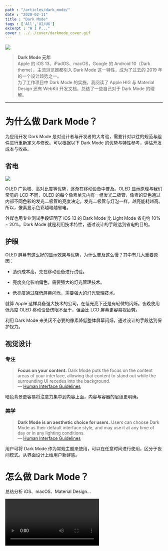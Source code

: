 ```yaml
---
path : "/articles/dark_mode/"
date : "2020-02-11"
title : "Dark Mode"
tags : ['All','UI/UX']
excerpt : "W I P..."
cover : ../../cover/darkmode_cover.gif
---
```


![](../../articles/dark_mode/darkmode_1.png) 

> **Dark Mode 元年**<br/>
Apple 的 iOS 13、iPadOS、macOS，Google 的 Android 10（Dark theme），主流浏览器都引入 Dark Mode 这一特性，成为了过去的 2019 年的一个设计趋势之一。<br/>
为了工作项目中 Dark Mode 的实施，我阅读了 Apple HIG 与 Material Design 还有 WebKit 开发文档，总结了一些自己对于 Dark Mode 的理解。

---

# 为什么做 Dark Mode？

为应用开发 Dark Mode 是对设计者与开发者的大考验，需要针对以往的规范与组件进行重新定义与修改。可以根据以下 Dark Mode 的优势与特性参考，评估开发成本与收益。

## 省电

![](../../articles/dark_mode/darkmode_2.png)

OLED 广色域、高对比度等优势，逐渐在移动设备中普及。OLED 显示原理与我们常见的 LCD 不同，OLED 的每个像素单元内有一组发光二极管，像素的显色通过内部不同色彩的发光二极管的亮度决定。发光二极管与灯泡一样，越亮能耗越高。所以，像素显示色彩越暗越省电。

外媒也用专业测试手段证明了 iOS 13 的 Dark Mode 比 Light Mode 省电约 10% ~ 20%。Dark Mode 就是利用技术特性，通过设计的手段达到省电的目的。



## 护眼

OLED 屏幕有这么好的显示效果与优势，为什么普及这么慢？其中有几大重要原因：

- 造价成本高，先在移动设备进行试验。

- 亮度变化影响偏色，需要强大的灯光管理技术。

- 低亮度通过降低屏幕闪烁，需要强大的灯光管理技术。

就算 Apple 这样具备强大技术的公司，在低光亮下还是有轻微的闪烁。夜晚使用低亮度 OLED 移动设备伤眼不至于，但会比 LCD 屏幕更容易视疲劳。

利用 Dark Mode 来关闭不必要的像素降低整体屏幕闪烁，通过设计的手段达到保护视力。


## 视觉设计

### 专注

> **Focus on your content.** Dark Mode puts the focus on the content areas of your interface, allowing that content to stand out while the surrounding UI recedes into the background.<br/>
— [Human Interface Guidelines](https://developer.apple.com/design/human-interface-guidelines/ios/visual-design/dark-mode/)

暗色背景更容易将注意力集中到内容上面，内容与容器的层级更明确。



### 美学

> **Dark Mode is an aesthetic choice for users.** Users can choose Dark Mode as their default interface style, and may use it at any time of day or in any lighting conditions.<br/>
— [Human Interface Guidelines](https://developer.apple.com/design/human-interface-guidelines/macos/visual-design/dark-mode/)

用户可将 Dark Mode 作为常规主题来使用，可以在任意时间进行使用，区分于夜间模式。从界面设计上给用户新鲜感。

# 怎么做 Dark Mode？

总结分析 iOS、macOS、Material Design...

<video autoplay="autoplay" preload="metadata" loop="loop"><source type="video/mp4" src="../../articles/dark_mode/mio-staging_mio-design_1579302979877_assets_1MHUUJUUsP5V7UUaeeVrgzOuJ6r4FFlIG_darktheme-light-dark-elevation.mp4">
</video>